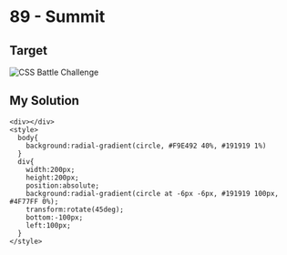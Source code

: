 # 89 - Summit

## Target

![CSS Battle Challenge](https://cssbattle.dev/targets/89.png)

## My Solution

```
<div></div>
<style>
  body{
    background:radial-gradient(circle, #F9E492 40%, #191919 1%)
  }
  div{
    width:200px;
    height:200px;
    position:absolute;
    background:radial-gradient(circle at -6px -6px, #191919 100px, #4F77FF 0%);
    transform:rotate(45deg);
    bottom:-100px;
    left:100px;
  }
</style>
```
